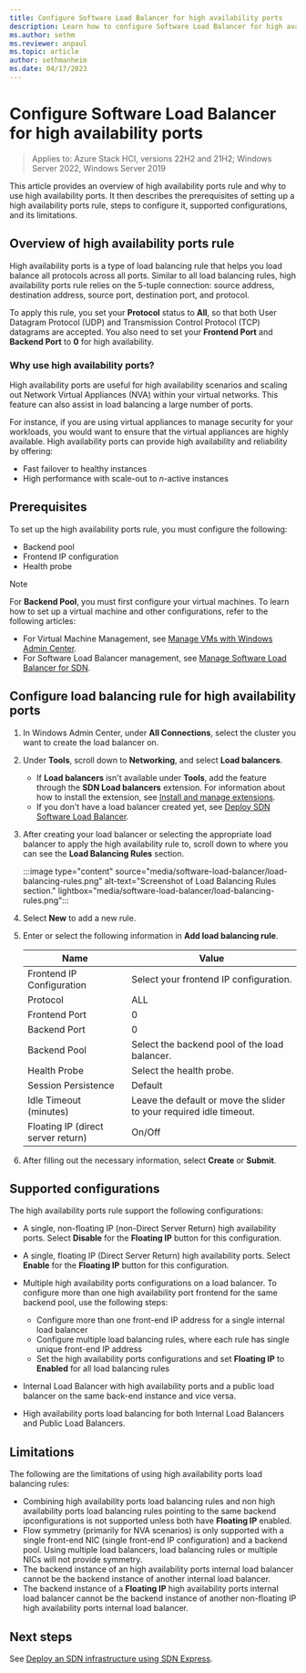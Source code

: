 ```yaml
---
title: Configure Software Load Balancer for high availability ports
description: Learn how to configure Software Load Balancer for high availability ports.
ms.author: sethm
ms.reviewer: anpaul
ms.topic: article
author: sethmanheim
ms.date: 04/17/2023
---
```


# Configure Software Load Balancer for high availability ports

> Applies to: Azure Stack HCI, versions 22H2 and 21H2; Windows Server 2022, Windows Server 2019

This article provides an overview of high availability ports rule and why to use high availability ports. It then describes the prerequisites of setting up a high availability ports rule, steps to configure it, supported configurations, and its limitations.
 
## Overview of high availability ports rule

High availability ports is a type of load balancing rule that helps you load balance all protocols across all ports. Similar to all load balancing rules, high availability ports rule relies on the 5-tuple connection: source address, destination address, source port, destination port, and protocol. 

To apply this rule, you set your **Protocol** status to **All**, so that both User Datagram Protocol (UDP) and Transmission Control Protocol (TCP) datagrams are accepted. You also need to set your **Frontend Port** and **Backend Port** to **0** for high availability.

### Why use high availability ports?

High availability ports are useful for high availability scenarios and scaling out Network Virtual Appliances (NVA) within your virtual networks. This feature can also assist in load balancing a large number of ports.

For instance, if you are using virtual appliances to manage security for your workloads, you would want to ensure that the virtual appliances are highly available. High availability ports can provide high availability and reliability by offering:

- Fast failover to healthy instances
- High performance with scale-out to *n*-active instances

## Prerequisites

To set up the high availability ports rule, you must configure the following:

- Backend pool
- Frontend IP configuration
- Health probe

> [!NOTE]
> For **Backend Pool**, you must first configure your virtual machines. To learn how to set up a virtual machine and other configurations, refer to the following articles:
>
> - For Virtual Machine Management, see [Manage VMs with Windows Admin Center](../manage/vm.md).
> - For Software Load Balancer management, see [Manage Software Load Balancer for SDN](../manage/load-balancers.md).

## Configure load balancing rule for high availability ports

1. In Windows Admin Center, under **All Connections**, select the cluster you want to create the load balancer on.
1. Under **Tools**, scroll down to **Networking**, and select **Load balancers**.
    - If **Load balancers** isn't available under **Tools**, add the feature through the **SDN Load balancers** extension. For information about how to install the extension, see [Install and manage extensions](/windows-server/manage/windows-admin-center/configure/using-extensions).
    - If you don't have a load balancer created yet, see [Deploy SDN Software Load Balancer](../deploy/sdn-wizard.md#deploy-sdn-software-load-balancer).

1. After creating your load balancer or selecting the appropriate load balancer to apply the high availability rule to, scroll down to where you can see the **Load Balancing Rules** section.

    :::image type="content" source="media/software-load-balancer/load-balancing-rules.png" alt-text="Screenshot of Load Balancing Rules section." lightbox="media/software-load-balancer/load-balancing-rules.png":::

1. Select **New** to add a new rule.
1. Enter or select the following information in **Add load balancing rule**.

    | Name | Value |
    |----- | -------------------------- |
    | Frontend IP Configuration | Select your frontend IP configuration. |
    | Protocol | ALL |
    | Frontend Port | 0 |
    | Backend Port | 0 |
    | Backend Pool | Select the backend pool of the load balancer. |
    | Health Probe | Select the health probe. |
    | Session Persistence | Default |
    | Idle Timeout (minutes) | Leave the default or move the slider to your required idle timeout. |
    | Floating IP (direct server return) | On/Off|

1. After filling out the necessary information, select **Create** or **Submit**.

## Supported configurations

The high availability ports rule support the following configurations:

- A single, non-floating IP (non-Direct Server Return) high availability ports. Select **Disable** for the **Floating IP** button for this configuration.

- A single, floating IP (Direct Server Return) high availability ports. Select **Enable** for the **Floating IP** button for this configuration.

- Multiple high availability ports configurations on a load balancer. To configure more than one high availability port frontend for the same backend pool, use the following steps:

    - Configure more than one front-end IP address for a single internal load balancer
    - Configure multiple load balancing rules, where each rule has single unique front-end IP address
    - Set the high availability ports configurations and set **Floating IP** to **Enabled** for all load balancing rules

- Internal Load Balancer with high availability ports and a public load balancer on the same back-end instance and vice versa.

- High availability ports load balancing for both Internal Load Balancers and Public Load Balancers.

## Limitations

The following are the limitations of using high availability ports load balancing rules:

- Combining high availability ports load balancing rules and non high availability ports load balancing rules pointing to the same backend ipconfigurations is not supported unless both have **Floating IP** enabled.
- Flow symmetry (primarily for NVA scenarios) is only supported with a single front-end NIC (single front-end IP configuration) and a backend pool. Using multiple load balancers, load balancing rules or multiple NICs will not provide symmetry.
- The backend instance of an high availability ports internal load balancer cannot be the backend instance of another internal load balancer.
- The backend instance of a **Floating IP** high availability ports internal load balancer cannot be the backend instance of another non-floating IP high availability ports internal load balancer.

## Next steps

See [Deploy an SDN infrastructure using SDN Express](sdn-express.md).
